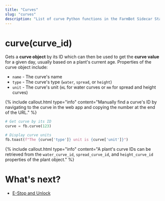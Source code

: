 ```yaml
---
title: "Curves"
slug: "curves"
description: "List of curve Python functions in the FarmBot Sidecar Starter Pack"
---
```


# curve(curve_id)

Gets a **curve object** by its ID which can then be used to get the **curve value** for a given day, usually based on a plant's current age. Properties of the curve object include:

- `name` - The curve's name
- `type` - The curve's type (`water`, `spread`, or `height`)
- `unit` - The curve's unit (`mL` for water curves or `mm` for spread and height curves)

{%
include callout.html
type="info"
content="Manually find a curve's ID by navigating to the curve in the web app and copying the number at the end of the URL."
%}

```python
# Get curve by its ID
curve = fb.curve(123)

# Display curve units
fb.toast(f"The {curve['type']} unit is {curve['unit']}")
```

{%
include callout.html
type="info"
content="A plant's curve IDs can be retrieved from the `water_curve_id`, `spread_curve_id`, and `height_curve_id` properties of the plant object."
%}

# What's next?

 * [E-Stop and Unlock](./e-stop-and-unlock.md)
